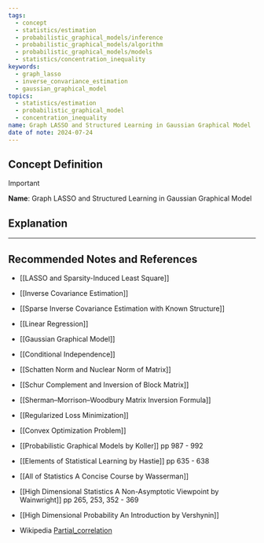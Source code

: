 ```yaml
---
tags:
  - concept
  - statistics/estimation
  - probabilistic_graphical_models/inference
  - probabilistic_graphical_models/algorithm
  - probabilistic_graphical_models/models
  - statistics/concentration_inequality
keywords:
  - graph_lasso
  - inverse_convariance_estimation
  - gaussian_graphical_model
topics:
  - statistics/estimation
  - probabilistic_graphical_model
  - concentration_inequality
name: Graph LASSO and Structured Learning in Gaussian Graphical Model
date of note: 2024-07-24
---
```


## Concept Definition

>[!important]
>**Name**: Graph LASSO and Structured Learning in Gaussian Graphical Model



## Explanation





-----------
##  Recommended Notes and References


- [[LASSO and Sparsity-Induced Least Square]]
- [[Inverse Covariance Estimation]]
- [[Sparse Inverse Covariance Estimation with Known Structure]]
- [[Linear Regression]]

- [[Gaussian Graphical Model]]
- [[Conditional Independence]]


- [[Schatten Norm and Nuclear Norm of Matrix]]
- [[Schur Complement and Inversion of Block Matrix]]
- [[Sherman–Morrison–Woodbury Matrix Inversion Formula]]

- [[Regularized Loss Minimization]]
- [[Convex Optimization Problem]]

- [[Probabilistic Graphical Models by Koller]] pp 987 - 992
- [[Elements of Statistical Learning by Hastie]] pp 635 - 638
- [[All of Statistics A Concise Course by Wasserman]]
- [[High Dimensional Statistics A Non-Asymptotic Viewpoint by Wainwright]] pp 265, 253, 352 - 369
- [[High Dimensional Probability An Introduction by Vershynin]]
- Wikipedia [Partial_correlation](https://en.wikipedia.org/wiki/Partial_correlation)